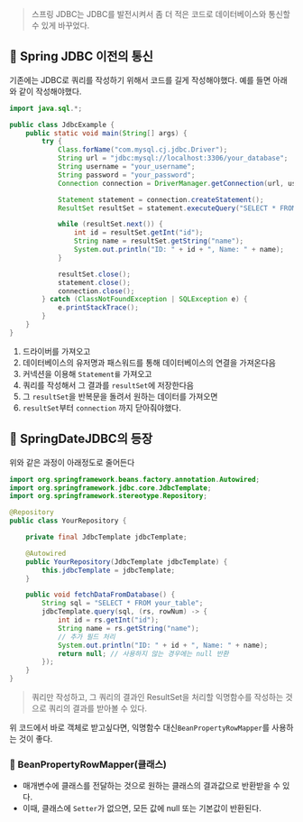 > 스프링 JDBC는 JDBC를 발전시켜서 좀 더 적은 코드로 데이터베이스와 통신할 수 있게 바꾸었다.

## 🚀 Spring JDBC 이전의 통신
기존에는 JDBC로 쿼리를 작성하기 위해서 코드를 길게 작성해야했다.
예를 들면 아래와 같이 작성해야했다.

``` java
import java.sql.*;

public class JdbcExample {
    public static void main(String[] args) {
        try {
            Class.forName("com.mysql.cj.jdbc.Driver");
            String url = "jdbc:mysql://localhost:3306/your_database";
            String username = "your_username";
            String password = "your_password";
            Connection connection = DriverManager.getConnection(url, username, password);

            Statement statement = connection.createStatement();
            ResultSet resultSet = statement.executeQuery("SELECT * FROM your_table");

            while (resultSet.next()) {
                int id = resultSet.getInt("id");
                String name = resultSet.getString("name");
                System.out.println("ID: " + id + ", Name: " + name);
            }

            resultSet.close();
            statement.close();
            connection.close();
        } catch (ClassNotFoundException | SQLException e) {
            e.printStackTrace();
        }
    }
}

```
1. 드라이버를 가져오고
2. 데이터베이스의 유저명과 패스워드를 통해 데이터베이스의 연결을 가져온다음
3. 커넥션을 이용해 `Statement를` 가져오고
4. 쿼리를 작성해서 그 결과를 `resultSet`에 저장한다음
5. 그 `resultSet`을 반복문을 돌려서 원하는 데이터를 가져오면
6. `resultSet`부터 `connection` 까지 닫아줘야했다.

## 🧀 SpringDateJDBC의 등장
위와 같은 과정이 아래정도로 줄어든다
```java
import org.springframework.beans.factory.annotation.Autowired;
import org.springframework.jdbc.core.JdbcTemplate;
import org.springframework.stereotype.Repository;

@Repository
public class YourRepository {

    private final JdbcTemplate jdbcTemplate;

    @Autowired
    public YourRepository(JdbcTemplate jdbcTemplate) {
        this.jdbcTemplate = jdbcTemplate;
    }

    public void fetchDataFromDatabase() {
        String sql = "SELECT * FROM your_table";
        jdbcTemplate.query(sql, (rs, rowNum) -> {
            int id = rs.getInt("id");
            String name = rs.getString("name");
            // 추가 필드 처리
            System.out.println("ID: " + id + ", Name: " + name);
            return null; // 사용하지 않는 경우에는 null 반환
        });
    }
}

```

> 쿼리만 작성하고, 그 쿼리의 결과인 ResultSet을 처리할 익명함수를 작성하는 것으로 쿼리의 결과를 받아볼 수 있다.

위 코드에서 바로 객체로 받고싶다면, 익명함수 대신`BeanPropertyRowMapper`를 사용하는 것이 좋다.

### 📖 BeanPropertyRowMapper(클래스)
- 매개변수에 클래스를 전달하는 것으로 원하는 클래스의 결과값으로 반환받을 수 있다.
- 이때, 클래스에 `Setter`가 없으면, 모든 값에 null 또는 기본값이 반환된다.

